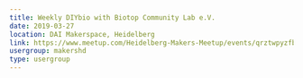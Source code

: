 ```yaml
---
title: Weekly DIYbio with Biotop Community Lab e.V.
date: 2019-03-27
location: DAI Makerspace, Heidelberg
link: https://www.meetup.com/Heidelberg-Makers-Meetup/events/qrztwpyzfbkc/
usergroup: makershd
type: usergroup
---
```

